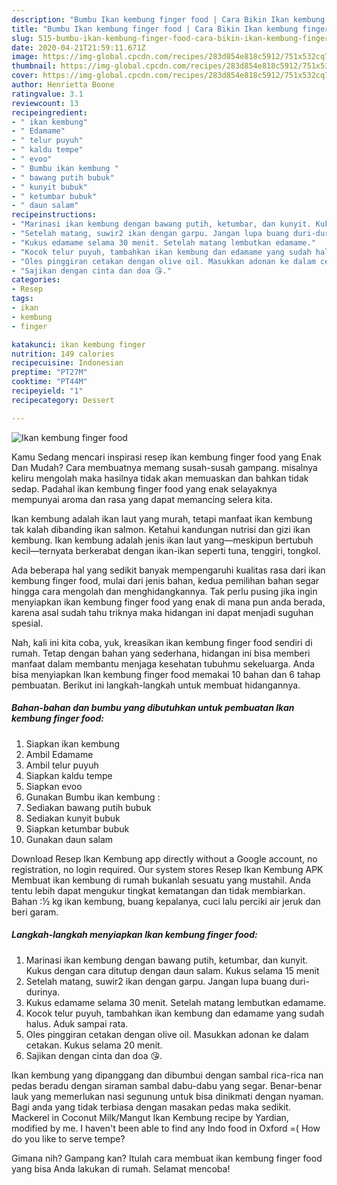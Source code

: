 ```yaml
---
description: "Bumbu Ikan kembung finger food | Cara Bikin Ikan kembung finger food Yang Mudah Dan Praktis"
title: "Bumbu Ikan kembung finger food | Cara Bikin Ikan kembung finger food Yang Mudah Dan Praktis"
slug: 515-bumbu-ikan-kembung-finger-food-cara-bikin-ikan-kembung-finger-food-yang-mudah-dan-praktis
date: 2020-04-21T21:59:11.671Z
image: https://img-global.cpcdn.com/recipes/283d854e818c5912/751x532cq70/ikan-kembung-finger-food-foto-resep-utama.jpg
thumbnail: https://img-global.cpcdn.com/recipes/283d854e818c5912/751x532cq70/ikan-kembung-finger-food-foto-resep-utama.jpg
cover: https://img-global.cpcdn.com/recipes/283d854e818c5912/751x532cq70/ikan-kembung-finger-food-foto-resep-utama.jpg
author: Henrietta Boone
ratingvalue: 3.1
reviewcount: 13
recipeingredient:
- " ikan kembung"
- " Edamame"
- " telur puyuh"
- " kaldu tempe"
- " evoo"
- " Bumbu ikan kembung "
- " bawang putih bubuk"
- " kunyit bubuk"
- " ketumbar bubuk"
- " daun salam"
recipeinstructions:
- "Marinasi ikan kembung dengan bawang putih, ketumbar, dan kunyit. Kukus dengan cara ditutup dengan daun salam. Kukus selama 15 menit"
- "Setelah matang, suwir2 ikan dengan garpu. Jangan lupa buang duri-durinya."
- "Kukus edamame selama 30 menit. Setelah matang lembutkan edamame."
- "Kocok telur puyuh, tambahkan ikan kembung dan edamame yang sudah halus. Aduk sampai rata."
- "Oles pinggiran cetakan dengan olive oil. Masukkan adonan ke dalam cetakan. Kukus selama 20 menit."
- "Sajikan dengan cinta dan doa 😘."
categories:
- Resep
tags:
- ikan
- kembung
- finger

katakunci: ikan kembung finger 
nutrition: 149 calories
recipecuisine: Indonesian
preptime: "PT27M"
cooktime: "PT44M"
recipeyield: "1"
recipecategory: Dessert

---
```



![Ikan kembung finger food](https://img-global.cpcdn.com/recipes/283d854e818c5912/751x532cq70/ikan-kembung-finger-food-foto-resep-utama.jpg)

Kamu Sedang mencari inspirasi resep ikan kembung finger food yang Enak Dan Mudah? Cara membuatnya memang susah-susah gampang. misalnya keliru mengolah maka hasilnya tidak akan memuaskan dan bahkan tidak sedap. Padahal ikan kembung finger food yang enak selayaknya mempunyai aroma dan rasa yang dapat memancing selera kita.

Ikan kembung adalah ikan laut yang murah, tetapi manfaat ikan kembung tak kalah dibanding ikan salmon. Ketahui kandungan nutrisi dan gizi ikan kembung. Ikan kembung adalah jenis ikan laut yang—meskipun bertubuh kecil—ternyata berkerabat dengan ikan-ikan seperti tuna, tenggiri, tongkol.

Ada beberapa hal yang sedikit banyak mempengaruhi kualitas rasa dari ikan kembung finger food, mulai dari jenis bahan, kedua pemilihan bahan segar hingga cara mengolah dan menghidangkannya. Tak perlu pusing jika ingin menyiapkan ikan kembung finger food yang enak di mana pun anda berada, karena asal sudah tahu triknya maka hidangan ini dapat menjadi suguhan spesial.


Nah, kali ini kita coba, yuk, kreasikan ikan kembung finger food sendiri di rumah. Tetap dengan bahan yang sederhana, hidangan ini bisa memberi manfaat dalam membantu menjaga kesehatan tubuhmu sekeluarga. Anda bisa menyiapkan Ikan kembung finger food memakai 10 bahan dan 6 tahap pembuatan. Berikut ini langkah-langkah untuk membuat hidangannya.

<!--inarticleads1-->

##### Bahan-bahan dan bumbu yang dibutuhkan untuk pembuatan Ikan kembung finger food:

1. Siapkan  ikan kembung
1. Ambil  Edamame
1. Ambil  telur puyuh
1. Siapkan  kaldu tempe
1. Siapkan  evoo
1. Gunakan  Bumbu ikan kembung :
1. Sediakan  bawang putih bubuk
1. Sediakan  kunyit bubuk
1. Siapkan  ketumbar bubuk
1. Gunakan  daun salam


Download Resep Ikan Kembung app directly without a Google account, no registration, no login required. Our system stores Resep Ikan Kembung APK Membuat ikan kembung di rumah bukanlah sesuatu yang mustahil. Anda tentu lebih dapat mengukur tingkat kematangan dan tidak membiarkan. Bahan :½ kg ikan kembung, buang kepalanya, cuci lalu perciki air jeruk dan beri garam. 

<!--inarticleads2-->

##### Langkah-langkah menyiapkan Ikan kembung finger food:

1. Marinasi ikan kembung dengan bawang putih, ketumbar, dan kunyit. Kukus dengan cara ditutup dengan daun salam. Kukus selama 15 menit
1. Setelah matang, suwir2 ikan dengan garpu. Jangan lupa buang duri-durinya.
1. Kukus edamame selama 30 menit. Setelah matang lembutkan edamame.
1. Kocok telur puyuh, tambahkan ikan kembung dan edamame yang sudah halus. Aduk sampai rata.
1. Oles pinggiran cetakan dengan olive oil. Masukkan adonan ke dalam cetakan. Kukus selama 20 menit.
1. Sajikan dengan cinta dan doa 😘.


Ikan kembung yang dipanggang dan dibumbui dengan sambal rica-rica nan pedas beradu dengan siraman sambal dabu-dabu yang segar. Benar-benar lauk yang memerlukan nasi segunung untuk bisa dinikmati dengan nyaman. Bagi anda yang tidak terbiasa dengan masakan pedas maka sedikit. Mackerel in Coconut Milk/Mangut Ikan Kembung recipe by Yardian, modified by me. I haven&#39;t been able to find any Indo food in Oxford =( How do you like to serve tempe? 

Gimana nih? Gampang kan? Itulah cara membuat ikan kembung finger food yang bisa Anda lakukan di rumah. Selamat mencoba!
